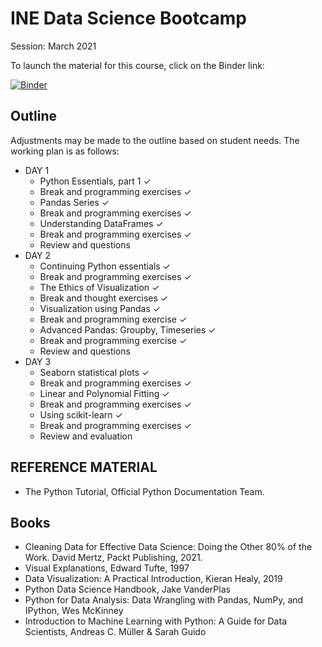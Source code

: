 # INE Data Science Bootcamp

Session: March 2021

To launch the material for this course, click on the Binder link:

[![Binder](https://mybinder.org/badge_logo.svg)](https://mybinder.org/v2/gh/ine-rmotr-curriculum/ds-bootcamp-2021-03.git/HEAD)

## Outline

Adjustments may be made to the outline based on student needs.  The working plan is as follows:

* DAY 1
  * Python Essentials, part 1 ✓
  * Break and programming exercises ✓
  * Pandas Series ✓
  * Break and programming exercises ✓
  * Understanding DataFrames ✓
  * Break and programming exercises ✓
  * Review and questions 
* DAY 2
  * Continuing Python essentials ✓
  * Break and programming exercises ✓
  * The Ethics of Visualization ✓
  * Break and thought exercises ✓
  * Visualization using Pandas ✓
  * Break and programming exercise ✓
  * Advanced Pandas: Groupby, Timeseries ✓
  * Break and programming exercise ✓
  * Review and questions
* DAY 3
  * Seaborn statistical plots ✓
  * Break and programming exercises ✓
  * Linear and Polynomial Fitting ✓
  * Break and programming exercises ✓
  * Using scikit-learn ✓
  * Break and programming exercises ✓
  * Review and evaluation 

## REFERENCE MATERIAL

* The Python Tutorial, Official Python Documentation Team.

## Books

* Cleaning Data for Effective Data Science: Doing the Other 80% of the Work.  David Mertz, Packt Publishing, 2021.
* Visual Explanations, Edward Tufte, 1997
* Data Visualization: A Practical Introduction, Kieran Healy, 2019
* Python Data Science Handbook, Jake VanderPlas
* Python for Data Analysis: Data Wrangling with Pandas, NumPy, and IPython, Wes McKinney
* Introduction to Machine Learning with Python: A Guide for Data Scientists, Andreas C. Müller & Sarah Guido
